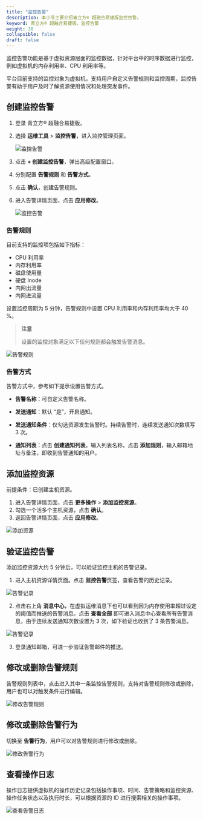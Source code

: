 ```yaml
---
title: "监控告警"
description: 本小节主要介绍青立方® 超融合易捷版监控告警。 
keyword: 青立方® 超融合易捷版，监控告警
weight: 30
collapsible: false
draft: false
---
```



监控告警功能是基于虚拟资源层面的监控数据，针对平台中的时序数据进行监控，例如虚拟机的内存利用率、CPU 利用率等。

平台目前支持的监控对象为虚拟机，支持用户自定义告警规则和监控周期，监控告警有助于用户及时了解资源使用情况和处理突发事件。

## 创建监控告警

1. 登录 青立方® 超融合易捷版。
2. 选择 **运维工具** > **监控告警**，进入监控管理页面。
   
   ![监控告警](../../_images/alert_list.png)

3. 点击 **+ 创建监控告警**，弹出高级配置窗口。
4. 分别配置 **告警规则** 和 **告警方式**。
5. 点击 **确认**，创建告警规则。
6. 进入告警详情页面，点击 **应用修改**。
 
    ![监控告警](../../_images/alert_apply.png)

### 告警规则

目前支持的监控项包括如下指标：

- CPU 利用率
- 内存利用率
- 磁盘使用量
- 硬盘 Inode
- 内网出流量
- 内网进流量

设置监控周期为 5 分钟，告警规则中设置 CPU 利用率和内存利用率均大于 40 %。

> **注意**
> 
> 设置的监控对象满足以下任何规则都会触发告警消息。

![告警规则](../../_images/alert_rules.png)

### 告警方式

告警方式中，参考如下提示设置告警方式。

- **告警名称**：可自定义告警名称。

- **发送通知**：默认 “是”，开启通知。

- **发送通知条件**：仅勾选资源发生告警时。持续告警时，连续发送通知次数填写 3 次。

- **通知列表**：点击 **创建通知列表**，输入列表名称，点击 **添加规则**，输入邮箱地址与备注，即收到告警通知的用户。

## 添加监控资源

前提条件：已创建主机资源。

1. 进入告警详情页面，点击 **更多操作** > **添加监控资源**。
2. 勾选一个活多个主机资源，点击 **确认**。
3. 返回告警详情页面，点击 **应用修改**。

![添加资源](../../_images/alert_resources.png)

## 验证监控告警

添加监控资源大约 5 分钟后，可以验证监控主机的告警记录。

1. 进入主机资源详情页面。点击 **监控告警**页签，查看告警的历史记录。

  ![告警记录](../../_images/alert_logs.png)

2. 点击右上角 **消息中心**，在虚拟运维消息下也可以看到因为内存使用率超过设定的阈值而推送的告警消息。点击 **查看全部** 即可进入消息中心查看所有告警消息，由于连续发送通知次数设置为 3 次，如下验证也收到了 3 条告警消息。

  ![告警记录](../../_images/alert_logs2.png)

3. 登录通知邮箱，可进一步验证告警邮件的推送。

## 修改或删除告警规则

告警规则列表中，点击进入其中一条监控告警规则，支持对告警规则修改或删除，用户也可以对触发条件进行编辑。

![修改告警规则](../../_images/alert_rules_modify.png)

## 修改或删除告警行为

切换至 **告警行为**，用户可以对告警规则进行修改或删除。

![修改告警行为](../../_images/alert_modes_modify.png)

## 查看操作日志

操作日志提供虚拟机的操作历史记录包括操作事项、时间、告警策略和监控资源、操作任务状态以及执行时长，可以根据资源的 ID 进行搜索相关的操作事项。

![查看告警日志](../../_images/alert_logs3.png)
